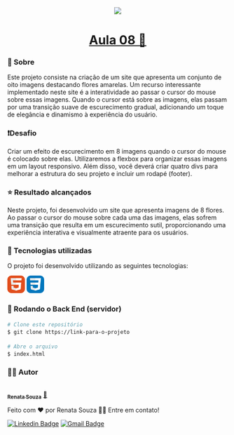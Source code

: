 <div align="center">
<img src="https://media.giphy.com/media/FsUyUFvH7AUYo0py2W/giphy.gif" width=65>
</div>
<h1 align="center">
  <a href="https://renatasoouza.github.io/flores/" target="_blank">Aula 08 🔗  </a>
</h1>

### 📖 Sobre
Este projeto consiste na criação de um site que apresenta um conjunto de oito imagens destacando flores amarelas. Um recurso interessante implementado neste site é a interatividade ao passar o cursor do mouse sobre essas imagens. Quando o cursor está sobre as imagens, elas passam por uma transição suave de escurecimento gradual, adicionando um toque de elegância e dinamismo à experiência do usuário.



### ❗Desafio
Criar um efeito de escurecimento em 8 imagens quando o cursor do mouse é colocado sobre elas. Utilizaremos a flexbox para organizar essas imagens em um layout responsivo. Além disso, você deverá criar quatro divs para melhorar a estrutura do seu projeto e incluir um rodapé (footer).

### ⭐ Resultado alcançados
Neste projeto, foi desenvolvido um site que apresenta imagens de 8 flores. Ao passar o cursor do mouse sobre cada uma das imagens, elas sofrem uma transição que resulta em um escurecimento sutil, proporcionando uma experiência interativa e visualmente atraente para os usuários.

### 🚀 Tecnologias utilizadas
O projeto foi desenvolvido utilizando as seguintes tecnologias:

<p align="left">
<img src="https://raw.githubusercontent.com/tandpfun/skill-icons/main/icons/HTML.svg" alt="html5" width="40" height="40"/>
<img src="https://raw.githubusercontent.com/tandpfun/skill-icons/main/icons/CSS.svg" alt="css3" width="40" height="40"/>
<!-- <img src="https://raw.githubusercontent.com/tandpfun/skill-icons/main/icons/JavaScript.svg" alt="javascript" width="40" height="40"/> -->
</p>

### 🎲 Rodando o Back End (servidor)

```bash
# Clone este repositório
$ git clone https://link-para-o-projeto

# Abre o arquivo
$ index.html
```

### 👨‍💻 Autor

<a href="https://github.com/RenataSoouza">
 <img style="border-radius: 50%;" src="https://avatars.githubusercontent.com/RenataSoouza" width="100px;" alt=""/>
 <br />
 <sub><b>Renata Souza</b></sub></a> <a href="https://github.com/RenataSoouza" title="Github">🚀</a>


Feito com ❤️ por Renata Souza 👋🏽 Entre em contato!

[![Linkedin Badge](https://img.shields.io/badge/-RenataSoouza-blue?style=flat-square&logo=Linkedin&logoColor=white&link=https://www.linkedin.com/in/renatasoouza?trk=contact-info)](https://www.linkedin.com/in/renatasoouza?trk=contact-info) 
[![Gmail Badge](https://img.shields.io/badge/-renatafjb@hotmail.com-c14438?style=flat-square&logo=Gmail&logoColor=white&link=mailto:renata-fjb@hotmail.com)](mailto:renata-fjb@hotmail.com)

